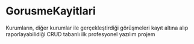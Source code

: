 # GorusmeKayitlari
 Kurumların, diğer kurumlar ile gerçekleştirdiği görüşmeleri kayıt altına alıp raporlayabilidiği CRUD tabanlı ilk profesyonel yazılım projem
